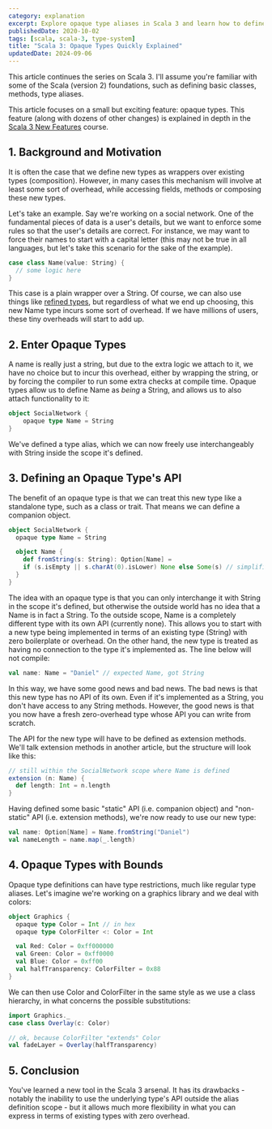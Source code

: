 ```yaml
---
category: explanation
excerpt: Explore opaque type aliases in Scala 3 and learn how to define new types with zero overhead
publishedDate: 2020-10-02
tags: [scala, scala-3, type-system]
title: "Scala 3: Opaque Types Quickly Explained"
updatedDate: 2024-09-06
---
```


This article continues the series on Scala 3. I'll assume you're familiar with some of the Scala (version 2) foundations, such as defining basic classes, methods, type aliases.

This article focuses on a small but exciting feature: opaque types. This feature (along with dozens of other changes) is explained in depth in the [Scala 3 New Features](/courses/scala-3-new-features) course.

## 1. Background and Motivation

It is often the case that we define new types as wrappers over existing types (composition). However, in many cases this mechanism will involve at least some sort of overhead, while accessing fields, methods or composing these new types.

Let's take an example. Say we're working on a social network. One of the fundamental pieces of data is a user's details, but we want to enforce some rules so that the user's details are correct. For instance, we may want to force their names to start with a capital letter (this may not be true in all languages, but let's take this scenario for the sake of the example).

```scala
case class Name(value: String) {
  // some logic here
}
```

This case is a plain wrapper over a String. Of course, we can also use things like [refined types](https://www.youtube.com/watch?v=IDrGbsupaok), but regardless of what we end up choosing, this new Name type incurs some sort of overhead. If we have millions of users, these tiny overheads will start to add up.

## 2. Enter Opaque Types

A name is really just a string, but due to the extra logic we attach to it, we have no choice but to incur this overhead, either by wrapping the string, or by forcing the compiler to run some extra checks at compile time. Opaque types allow us to define Name as _being_ a String, and allows us to also attach functionality to it:

```scala
object SocialNetwork {
    opaque type Name = String
}
```

We've defined a type alias, which we can now freely use interchangeably with String inside the scope it's defined.

## 3. Defining an Opaque Type's API

The benefit of an opaque type is that we can treat this new type like a standalone type, such as a class or trait. That means we can define a companion object.

```scala
object SocialNetwork {
  opaque type Name = String

  object Name {
    def fromString(s: String): Option[Name] =
    if (s.isEmpty || s.charAt(0).isLower) None else Some(s) // simplified
  }
}
```

The idea with an opaque type is that you can only interchange it with String in the scope it's defined, but otherwise the outside world has no idea that a Name is in fact a String. To the outside scope, Name is a completely different type with its own API (currently none). This allows you to start with a new type being implemented in terms of an existing type (String) with zero boilerplate or overhead. On the other hand, the new type is treated as having no connection to the type it's implemented as. The line below will not compile:

```scala
val name: Name = "Daniel" // expected Name, got String
```

In this way, we have some good news and bad news. The bad news is that this new type has no API of its own. Even if it's implemented as a String, you don't have access to any String methods. However, the good news is that you now have a fresh zero-overhead type whose API you can write from scratch.

The API for the new type will have to be defined as extension methods. We'll talk extension methods in another article, but the structure will look like this:

```scala
// still within the SocialNetwork scope where Name is defined
extension (n: Name) {
  def length: Int = n.length
}
```

Having defined some basic "static" API (i.e. companion object) and "non-static" API (i.e. extension methods), we're now ready to use our new type:

```scala
val name: Option[Name] = Name.fromString("Daniel")
val nameLength = name.map(_.length)
```

## 4. Opaque Types with Bounds

Opaque type definitions can have type restrictions, much like regular type aliases. Let's imagine we're working on a graphics library and we deal with colors:

```scala
object Graphics {
  opaque type Color = Int // in hex
  opaque type ColorFilter <: Color = Int

  val Red: Color = 0xff000000
  val Green: Color = 0xff0000
  val Blue: Color = 0xff00
  val halfTransparency: ColorFilter = 0x88
}
```

We can then use Color and ColorFilter in the same style as we use a class hierarchy, in what concerns the possible substitutions:

```scala
import Graphics._
case class Overlay(c: Color)

// ok, because ColorFilter "extends" Color
val fadeLayer = Overlay(halfTransparency)
```

## 5. Conclusion

You've learned a new tool in the Scala 3 arsenal. It has its drawbacks - notably the inability to use the underlying type's API outside the alias definition scope - but it allows much more flexibility in what you can express in terms of existing types with zero overhead.
